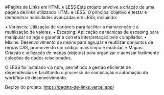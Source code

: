 #Página de Links em HTML e LESS
Este projeto envolve a criação de uma página de links utilizando HTML e LESS. O principal objetivo é testar e demonstrar habilidades avançadas em LESS, incluindo:

• Variáveis: Utilização de variáveis para facilitar a manutenção e a reutilização de valores.
• Escaping: Aplicação de técnicas de escaping para manipular strings e garantir a correta interpretação pelo compilador.
• Mixins: Desenvolvimento de mixins para agrupar e reutilizar conjuntos de regras CSS, promovendo um código mais limpo e modular.
• Mapas: Criação e utilização de mapas (objetos) para organizar e acessar facilmente coleções de dados relacionados.

O LESS foi instalado via npm, permitindo a gestão eficiente de dependências e facilitando o processo de compilação e automação do workflow de desenvolvimento.

Deploy do projeto: https://pagina-de-links.vercel.app/
